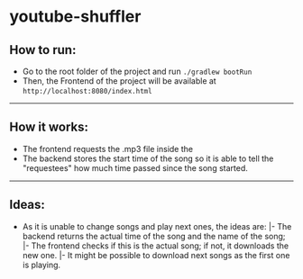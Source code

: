 # youtube-shuffler

## How to run:
- Go to the root folder of the project and run `./gradlew bootRun`
- Then, the Frontend of the project will be available at `http://localhost:8080/index.html`

---

## How it works:
- The frontend requests the .mp3 file inside the <audio> tag. As it is available, the frontend requests the backend the current time of the song and sets it in the <audio> element.
- The backend stores the start time of the song so it is able to tell the "requestees" how much time passed since the song started.
  
---

## Ideas:
- As it is unable to change songs and play next ones, the ideas are:
  |- The backend returns the actual time of the song and the name of the song;
  |- The frontend checks if this is the actual song; if not, it downloads the new one.
    |- It might be possible to download next songs as the first one is playing.

